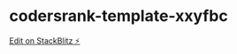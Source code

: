 # codersrank-template-xxyfbc

[Edit on StackBlitz ⚡️](https://stackblitz.com/edit/codersrank-template-xxyfbc)